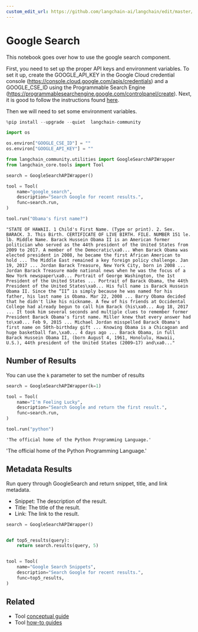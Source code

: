 ```yaml
---
custom_edit_url: https://github.com/langchain-ai/langchain/edit/master/docs/docs/integrations/tools/google_search.ipynb
---
```

# Google Search

This notebook goes over how to use the google search component.

First, you need to set up the proper API keys and environment variables. To set it up, create the GOOGLE_API_KEY in the Google Cloud credential console (https://console.cloud.google.com/apis/credentials) and a GOOGLE_CSE_ID using the Programmable Search Engine (https://programmablesearchengine.google.com/controlpanel/create). Next, it is good to follow the instructions found [here](https://stackoverflow.com/questions/37083058/programmatically-searching-google-in-python-using-custom-search).

Then we will need to set some environment variables.


```python
%pip install --upgrade --quiet  langchain-community
```


```python
import os

os.environ["GOOGLE_CSE_ID"] = ""
os.environ["GOOGLE_API_KEY"] = ""
```


```python
from langchain_community.utilities import GoogleSearchAPIWrapper
from langchain_core.tools import Tool

search = GoogleSearchAPIWrapper()

tool = Tool(
    name="google_search",
    description="Search Google for recent results.",
    func=search.run,
)
```


```python
tool.run("Obama's first name?")
```



```output
"STATE OF HAWAII. 1 Child's First Name. (Type or print). 2. Sex. BARACK. 3. This Birth. CERTIFICATE OF LIVE BIRTH. FILE. NUMBER 151 le. lb. Middle Name. Barack Hussein Obama II is an American former politician who served as the 44th president of the United States from 2009 to 2017. A member of the Democratic\xa0... When Barack Obama was elected president in 2008, he became the first African American to hold ... The Middle East remained a key foreign policy challenge. Jan 19, 2017 ... Jordan Barack Treasure, New York City, born in 2008 ... Jordan Barack Treasure made national news when he was the focus of a New York newspaper\xa0... Portrait of George Washington, the 1st President of the United States ... Portrait of Barack Obama, the 44th President of the United States\xa0... His full name is Barack Hussein Obama II. Since the “II” is simply because he was named for his father, his last name is Obama. Mar 22, 2008 ... Barry Obama decided that he didn't like his nickname. A few of his friends at Occidental College had already begun to call him Barack (his\xa0... Aug 18, 2017 ... It took him several seconds and multiple clues to remember former President Barack Obama's first name. Miller knew that every answer had to\xa0... Feb 9, 2015 ... Michael Jordan misspelled Barack Obama's first name on 50th-birthday gift ... Knowing Obama is a Chicagoan and huge basketball fan,\xa0... 4 days ago ... Barack Obama, in full Barack Hussein Obama II, (born August 4, 1961, Honolulu, Hawaii, U.S.), 44th president of the United States (2009–17) and\xa0..."
```


## Number of Results
You can use the `k` parameter to set the number of results


```python
search = GoogleSearchAPIWrapper(k=1)

tool = Tool(
    name="I'm Feeling Lucky",
    description="Search Google and return the first result.",
    func=search.run,
)
```


```python
tool.run("python")
```



```output
'The official home of the Python Programming Language.'
```


'The official home of the Python Programming Language.'

## Metadata Results

Run query through GoogleSearch and return snippet, title, and link metadata.

- Snippet: The description of the result.
- Title: The title of the result.
- Link: The link to the result.


```python
search = GoogleSearchAPIWrapper()


def top5_results(query):
    return search.results(query, 5)


tool = Tool(
    name="Google Search Snippets",
    description="Search Google for recent results.",
    func=top5_results,
)
```


## Related

- Tool [conceptual guide](/docs/concepts/#tools)
- Tool [how-to guides](/docs/how_to/#tools)
